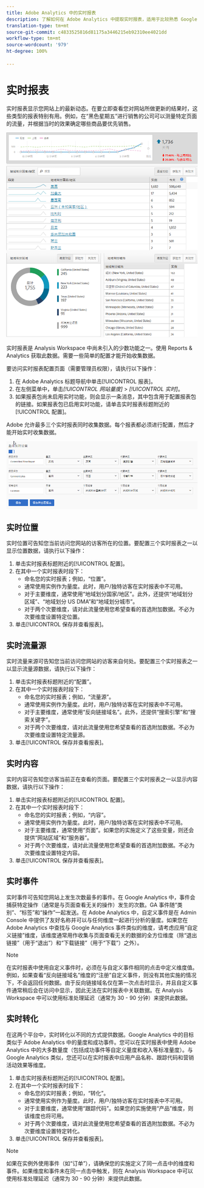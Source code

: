 ```yaml
---
title: Adobe Analytics 中的实时报表
description: 了解如何在 Adobe Analytics 中提取实时报表，适用于比较熟悉 Google Analytics 的用户。
translation-type: tm+mt
source-git-commit: c4833525816d81175a3446215eb92310ee4021dd
workflow-type: tm+mt
source-wordcount: '979'
ht-degree: 100%

---
```



# 实时报表

实时报表显示您网站上的最新动态。在要立即查看您对网站所做更新的结果时，这些类型的报表特别有用。例如，在“黑色星期五”进行销售的公司可以测量特定页面的流量，并根据当时的效果确定哪些商品要优先销售。

![实时报表](/help/technotes/ga-to-aa/assets/realtime.png)

实时报表是 Analysis Workspace 中尚未引入的少数功能之一。使用 Reports &amp; Analytics 获取此数据。需要一些简单的配置才能开始收集数据。

要访问实时报表配置页面（需要管理员权限），请执行以下操作：

1. 在 Adobe Analytics 标题导航中单击[!UICONTROL 报表]。
2. 在左侧菜单中，单击&#x200B;*[!UICONTROL 网站量度]* > *[!UICONTROL 实时]*。
3. 如果报表包尚未启用实时功能，则会显示一条消息，其中包含用于配置报表包的链接。如果报表包已启用实时功能，请单击实时报表标题附近的[!UICONTROL 配置]。

Adobe 允许最多三个实时报表同时收集数据。每个报表都必须进行配置，然后才能开始实时收集数据。

![实时报表配置](/help/technotes/ga-to-aa/assets/realtime_config.png)

## 实时位置

实时位置可告知您当前访问您网站的访客所在的位置。要配置三个实时报表之一以显示位置数据，请执行以下操作：

1. 单击实时报表标题附近的[!UICONTROL 配置]。
2. 在其中一个实时报表时段下：
   * 命名您的实时报表；例如，“位置”。
   * 通常使用实例作为量度。此时，用户/独特访客在实时报表中不可用。
   * 对于主要维度，通常使用“地域划分国家/地区”。此外，还提供“地域划分区域”、“地域划分 US DMA”和“地域划分城市”。
   * 对于两个次要维度，请对此流量使用您希望查看的首选附加数据。不必为次要维度设置特定位置。
3. 单击[!UICONTROL 保存并查看报表]。

## 实时流量源

实时流量来源可告知您当前访问您网站的访客来自何处。要配置三个实时报表之一以显示流量源数据，请执行以下操作：

1. 单击实时报表标题附近的“配置”。
2. 在其中一个实时报表时段下：
   * 命名您的实时报表；例如，“流量源”。
   * 通常使用实例作为量度。此时，用户/独特访客在实时报表中不可用。
   * 对于主要维度，通常使用“反向链接域名”。此外，还提供“搜索引擎”和“搜索关键字”。
   * 对于两个次要维度，请对此流量使用您希望查看的首选附加数据。不必为次要维度设置特定流量源。
3. 单击[!UICONTROL 保存并查看报表]。

## 实时内容

实时内容可告知您访客当前正在查看的页面。要配置三个实时报表之一以显示内容数据，请执行以下操作：

1. 单击实时报表标题附近的[!UICONTROL 配置]。
2. 在其中一个实时报表时段下：
   * 命名您的实时报表；例如，“内容”。
   * 通常使用实例作为量度。此时，用户/独特访客在实时报表中不可用。
   * 对于主要维度，通常使用“页面”。如果您的实施定义了这些变量，则还会提供“网站区域”和“服务器”。
   * 对于两个次要维度，请对此流量使用您希望查看的首选附加数据。不必为次要维度设置特定内容。
3. 单击[!UICONTROL 保存并查看报表]。

## 实时事件

实时事件可告知您网站上发生次数最多的事件。在 Google Analytics 中，事件会捕获特定操作（通常是与页面查看无关的操作）发生的次数。GA 事件随“类别”、“标签”和“操作”一起发送。在 Adobe Analytics 中，自定义事件是在 Admin Console 中提供了友好名称并可以与任何维度一起进行分析的量度。如果您在 Adobe Analytics 中查找与 Google Analytics 事件类似的维度，请考虑应用“自定义链接”维度，该维度通常用作收集与页面查看无关的数据的全方位维度（除“退出链接”（用于“退出”）和“下载链接”（用于“下载”）之外）。

>[!NOTE]
>
>在实时报表中使用自定义事件时，必须在与自定义事件相同的点击中定义维度值。例如，如果查看“反向链接域名”维度的“注册”自定义事件，则没有其他实施的情况下，不会返回任何数据。由于反向链接域名仅在第一次点击时显示，并且自定义事件通常稍后会在访问中显示，因此无法在实时报表中关联数据。在 Analysis Workspace 中可以使用标准处理延迟（通常为 30 - 90 分钟）来提供此数据。

## 实时转化

在这两个平台中，实时转化以不同的方式提供数据。Google Analytics 中的目标类似于 Adobe Analytics 中的量度和成功事件。您可以在实时报表中使用 Adobe Analytics 中的大多数量度（包括成功事件等自定义量度和收入等标准量度）。与 Google Analytics 类似，您还可以在实时报表中应用产品名称、跟踪代码和营销活动效果等维度。

1. 单击实时报表标题附近的[!UICONTROL 配置]。
2. 在其中一个实时报表时段下：
   * 命名您的实时报表；例如，“转化”。
   * 通常使用实例作为量度。此时，用户/独特访客在实时报表中不可用。
   * 对于主要维度，通常使用“跟踪代码”。如果您的实施使用“产品”维度，则该维度也将可用。
   * 对于两个次要维度，请对此流量使用您希望查看的首选附加数据。不必为次要维度设置特定转化。
3. 单击[!UICONTROL 保存并查看报表]。

>[!NOTE]
>
>如果在实例外使用事件（如“订单”），请确保您的实施定义了同一点击中的维度和事件。如果维度和事件未在同一点击中触发，则在 Analysis Workspace 中可以使用标准处理延迟（通常为 30 - 90 分钟）来提供此数据。
